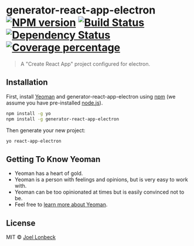 # generator-react-app-electron [![NPM version][npm-image]][npm-url] [![Build Status][travis-image]][travis-url] [![Dependency Status][daviddm-image]][daviddm-url] [![Coverage percentage][coveralls-image]][coveralls-url]
> A &#34;Create React App&#34; project configured for electron.

## Installation

First, install [Yeoman](http://yeoman.io) and generator-react-app-electron using [npm](https://www.npmjs.com/) (we assume you have pre-installed [node.js](https://nodejs.org/)).

```bash
npm install -g yo
npm install -g generator-react-app-electron
```

Then generate your new project:

```bash
yo react-app-electron
```

## Getting To Know Yeoman

 * Yeoman has a heart of gold.
 * Yeoman is a person with feelings and opinions, but is very easy to work with.
 * Yeoman can be too opinionated at times but is easily convinced not to be.
 * Feel free to [learn more about Yeoman](http://yeoman.io/).

## License

MIT © [Joel Lonbeck](http://neutrinographics.com)


[npm-image]: https://badge.fury.io/js/generator-react-app-electron.svg
[npm-url]: https://npmjs.org/package/generator-react-app-electron
[travis-image]: https://travis-ci.org/neutrinog/generator-react-app-electron.svg?branch=master
[travis-url]: https://travis-ci.org/neutrinog/generator-react-app-electron
[daviddm-image]: https://david-dm.org/neutrinog/generator-react-app-electron.svg?theme=shields.io
[daviddm-url]: https://david-dm.org/neutrinog/generator-react-app-electron
[coveralls-image]: https://coveralls.io/repos/neutrinog/generator-react-app-electron/badge.svg
[coveralls-url]: https://coveralls.io/r/neutrinog/generator-react-app-electron
